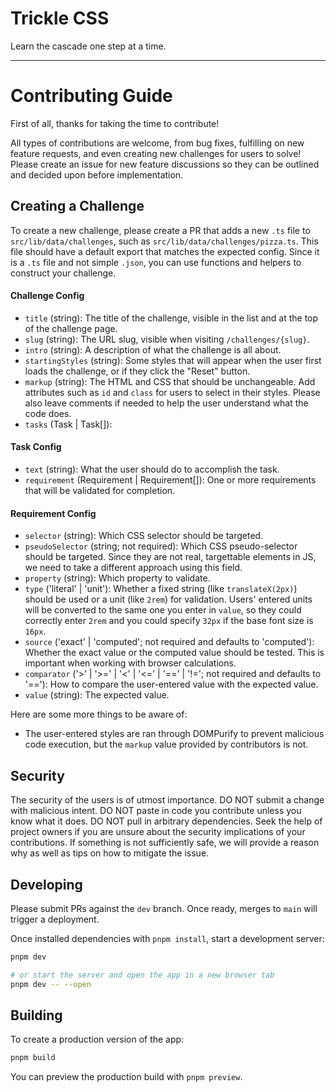 # Trickle CSS

Learn the cascade one step at a time.

---

# Contributing Guide

First of all, thanks for taking the time to contribute!

All types of contributions are welcome, from bug fixes, fulfilling on new feature requests, and even creating new challenges for users to solve! Please create an issue for new feature discussions so they can be outlined and decided upon before implementation.

## Creating a Challenge

To create a new challenge, please create a PR that adds a new `.ts` file to `src/lib/data/challenges`, such as `src/lib/data/challenges/pizza.ts`. This file should have a default export that matches the expected config. Since it is a `.ts` file and not simple `.json`, you can use functions and helpers to construct your challenge.

#### Challenge Config

- `title` (string): The title of the challenge, visible in the list and at the top of the challenge page.
- `slug` (string): The URL slug, visible when visiting `/challenges/{slug}`.
- `intro` (string): A description of what the challenge is all about.
- `startingStyles` (string): Some styles that will appear when the user first loads the challenge, or if they click the "Reset" button.
- `markup` (string): The HTML and CSS that should be unchangeable. Add attributes such as `id` and `class` for users to select in their styles. Please also leave comments if needed to help the user understand what the code does.
- `tasks` (Task | Task[]):

#### Task Config

- `text` (string): What the user should do to accomplish the task.
- `requirement` (Requirement | Requirement[]): One or more requirements that will be validated for completion.

#### Requirement Config

- `selector` (string): Which CSS selector should be targeted.
- `pseudoSelector` (string; not required): Which CSS pseudo-selector should be targeted. Since they are not real, targettable elements in JS, we need to take a different approach using this field.
- `property` (string): Which property to validate.
- `type` ('literal' | 'unit'): Whether a fixed string (like `translateX(2px)`) should be used or a unit (like `2rem`) for validation. Users' entered units will be converted to the same one you enter in `value`, so they could correctly enter `2rem` and you could specify `32px` if the base font size is `16px`.
- `source` ('exact' | 'computed'; not required and defaults to 'computed'): Whether the exact value or the computed value should be tested. This is important when working with browser calculations.
- `comparator` ('>' | '>=' | '<' | '<=' | '==' | '!='; not required and defaults to '=='): How to compare the user-entered value with the expected value.
- `value` (string): The expected value.

Here are some more things to be aware of:

- The user-entered styles are ran through DOMPurify to prevent malicious code execution, but the `markup` value provided by contributors is not.

## Security

The security of the users is of utmost importance. DO NOT submit a change with malicious intent. DO NOT paste in code you contribute unless you know what it does. DO NOT pull in arbitrary dependencies. Seek the help of project owners if you are unsure about the security implications of your contributions. If something is not sufficiently safe, we will provide a reason why as well as tips on how to mitigate the issue.

## Developing

Please submit PRs against the `dev` branch. Once ready, merges to `main` will trigger a deployment.

Once installed dependencies with `pnpm install`, start a development server:

```bash
pnpm dev

# or start the server and open the app in a new browser tab
pnpm dev -- --open
```

## Building

To create a production version of the app:

```bash
pnpm build
```

You can preview the production build with `pnpm preview`.
